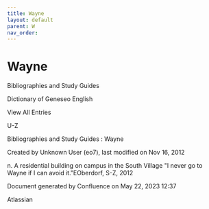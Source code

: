 ```yaml
---
title: Wayne
layout: default
parent: W
nav_order:
---
```


# Wayne

Bibliographies and Study Guides

Dictionary of Geneseo English

View All Entries

U-Z

Bibliographies and Study Guides : Wayne

Created by  Unknown User (eo7), last modified on Nov 16, 2012

n. A residential building on campus in the South Village &quot;I never go to Wayne if I can avoid it.&quot;EOberdorf, S-Z, 2012

Document generated by Confluence on May 22, 2023 12:37

Atlassian
